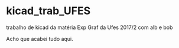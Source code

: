 # kicad_trab_UFES
trabalho de kicad da matéria Exp Graf da Ufes 2017/2 com alb e bob

Acho que acabei tudo aqui.
